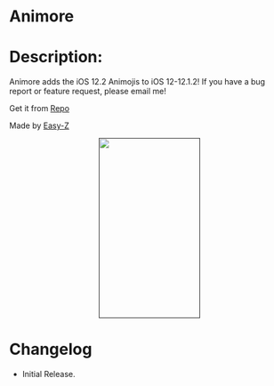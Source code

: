 # Animore
# Description:
Animore adds the iOS 12.2 Animojis to iOS 12-12.1.2! 
If you have a bug report or feature request, please email me! 

Get it from [Repo](https://cydia.saurik.com/api/share#?source=https://idevicehacked.com)

Made by [Easy-Z](https://twitter.com/_easy_z_)

<p align='center'>
 <a href=""><img width="182px" height="323.75px" src="https://imgur.com/sfNAmNR"></a>
</p>

# Changelog
* Initial Release.
